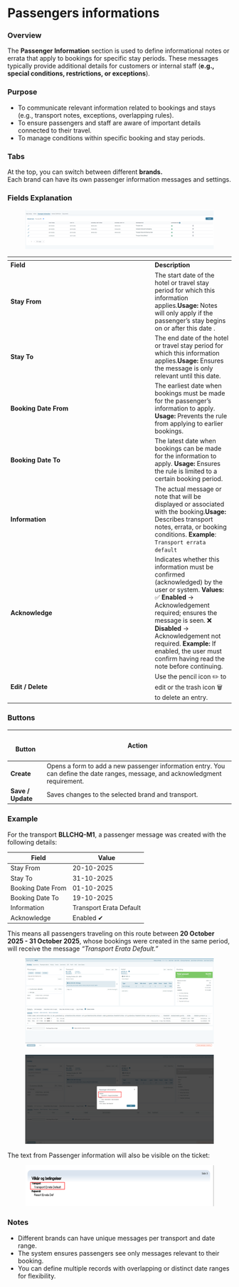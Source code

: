 # Passengers informations

### **Overview**

The **Passenger Information** section is used to define informational notes or errata that apply to bookings for specific stay periods. These messages typically provide additional details for customers or internal staff (**e.g., special conditions, restrictions, or exceptions**).

### **Purpose**

* To communicate relevant information related to bookings and stays (e.g., transport notes, exceptions, overlapping rules).
* To ensure passengers and staff are aware of important details connected to their travel.
* To manage conditions within specific booking and stay periods.

### **Tabs**

At the top, you can switch between different **brands.**\
Each brand can have its own passenger information messages and settings.

### **Fields Explanation**

<figure><img src="../../.gitbook/assets/image (399).png" alt=""><figcaption></figcaption></figure>

<table data-header-hidden><thead><tr><th width="310.25"></th><th></th></tr></thead><tbody><tr><td><strong>Field</strong></td><td><strong>Description</strong></td></tr><tr><td><strong>Stay From</strong></td><td>The start date of the hotel or travel stay period for which this information applies.<strong>Usage:</strong> Notes will only apply if the passenger’s stay begins on or after this date . </td></tr><tr><td><strong>Stay To</strong></td><td>The end date of the hotel or travel stay period for which this information applies.<strong>Usage:</strong> Ensures the message is only relevant until this date.                                     </td></tr><tr><td><strong>Booking Date From</strong></td><td>The earliest date when bookings must be made for the passenger’s information to apply. <strong>Usage:</strong> Prevents the rule from applying to earlier bookings.                  </td></tr><tr><td><strong>Booking Date To</strong></td><td>The latest date when bookings can be made for the information to apply. <strong>Usage:</strong> Ensures the rule is limited to a certain booking period.                                    </td></tr><tr><td><strong>Information</strong></td><td>The actual message or note that will be displayed or associated with the booking.<strong>Usage:</strong> Describes transport notes, errata, or booking conditions.                      <strong>Example</strong>: <code>Transport errata default</code></td></tr><tr><td><strong>Acknowledge</strong></td><td>Indicates whether this information must be confirmed (acknowledged) by the user or system.                    <strong>Values:</strong>                                                                                          ✅ <strong>Enabled</strong> → Acknowledgement required; ensures the message is seen.                                                                    ❌ <strong>Disabled</strong> → Acknowledgement not required.       <strong>Example:</strong> If enabled, the user must confirm having read the note before continuing. </td></tr><tr><td><strong>Edit / Delete</strong></td><td>Use the pencil icon ✏️ to edit or the trash icon 🗑️ to delete an entry.</td></tr></tbody></table>

### **Buttons**

| <p><br><strong>Button</strong></p> | **Action**                                                                                                                      |
| ---------------------------------- | ------------------------------------------------------------------------------------------------------------------------------- |
| **Create**                         | Opens a form to add a new passenger information entry. You can define the date ranges, message, and acknowledgment requirement. |
| **Save / Update**                  | Saves changes to the selected brand and transport.                                                                              |

### **Example**

For the transport **BLLCHQ-M1**, a passenger message was created with the following details:

| **Field**         | **Value**               |
| ----------------- | ----------------------- |
| Stay From         | 20-10-2025              |
| Stay To           | 31-10-2025              |
| Booking Date From | 01-10-2025              |
| Booking Date To   | 19-10-2025              |
| Information       | Transport Erata Default |
| Acknowledge       | Enabled ✔               |

This means all passengers traveling on this route between **20 October 2025 - 31 October 2025**, whose bookings were created in the same period, will receive the message _“Transport Erata Default.”_

<figure><img src="../../.gitbook/assets/image (1).png" alt=""><figcaption></figcaption></figure>

<figure><img src="../../.gitbook/assets/image.png" alt=""><figcaption></figcaption></figure>

The text from Passenger information will also be visible on the ticket:

<figure><img src="../../.gitbook/assets/image (2).png" alt=""><figcaption></figcaption></figure>

### **Notes**

* Different brands can have unique messages per transport and date range.
* The system ensures passengers see only messages relevant to their booking.
* You can define multiple records with overlapping or distinct date ranges for flexibility.

